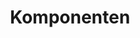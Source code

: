 ---
layout: default
sitemap: false
title: Komponenten
description: "InGrid: Indexieren, Recherchieren, Visualisieren, Teilen"
redirect_to:
  - ../index.html#komponenten
---